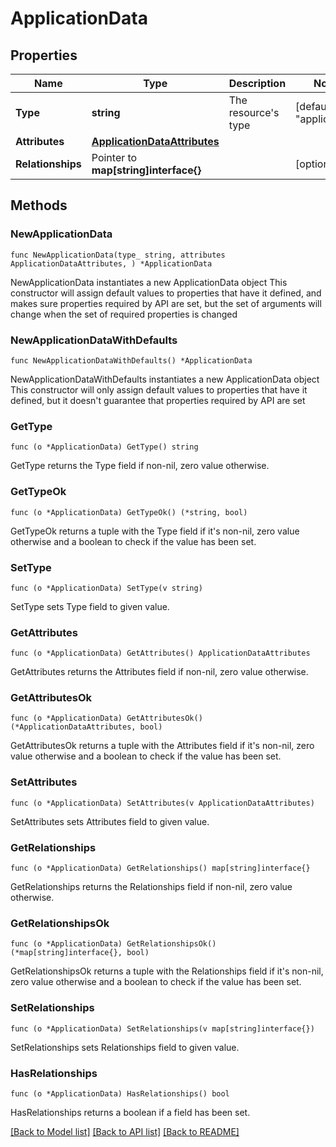 # ApplicationData

## Properties

Name | Type | Description | Notes
------------ | ------------- | ------------- | -------------
**Type** | **string** | The resource&#39;s type | [default to "application"]
**Attributes** | [**ApplicationDataAttributes**](ApplicationDataAttributes.md) |  | 
**Relationships** | Pointer to **map[string]interface{}** |  | [optional] 

## Methods

### NewApplicationData

`func NewApplicationData(type_ string, attributes ApplicationDataAttributes, ) *ApplicationData`

NewApplicationData instantiates a new ApplicationData object
This constructor will assign default values to properties that have it defined,
and makes sure properties required by API are set, but the set of arguments
will change when the set of required properties is changed

### NewApplicationDataWithDefaults

`func NewApplicationDataWithDefaults() *ApplicationData`

NewApplicationDataWithDefaults instantiates a new ApplicationData object
This constructor will only assign default values to properties that have it defined,
but it doesn't guarantee that properties required by API are set

### GetType

`func (o *ApplicationData) GetType() string`

GetType returns the Type field if non-nil, zero value otherwise.

### GetTypeOk

`func (o *ApplicationData) GetTypeOk() (*string, bool)`

GetTypeOk returns a tuple with the Type field if it's non-nil, zero value otherwise
and a boolean to check if the value has been set.

### SetType

`func (o *ApplicationData) SetType(v string)`

SetType sets Type field to given value.


### GetAttributes

`func (o *ApplicationData) GetAttributes() ApplicationDataAttributes`

GetAttributes returns the Attributes field if non-nil, zero value otherwise.

### GetAttributesOk

`func (o *ApplicationData) GetAttributesOk() (*ApplicationDataAttributes, bool)`

GetAttributesOk returns a tuple with the Attributes field if it's non-nil, zero value otherwise
and a boolean to check if the value has been set.

### SetAttributes

`func (o *ApplicationData) SetAttributes(v ApplicationDataAttributes)`

SetAttributes sets Attributes field to given value.


### GetRelationships

`func (o *ApplicationData) GetRelationships() map[string]interface{}`

GetRelationships returns the Relationships field if non-nil, zero value otherwise.

### GetRelationshipsOk

`func (o *ApplicationData) GetRelationshipsOk() (*map[string]interface{}, bool)`

GetRelationshipsOk returns a tuple with the Relationships field if it's non-nil, zero value otherwise
and a boolean to check if the value has been set.

### SetRelationships

`func (o *ApplicationData) SetRelationships(v map[string]interface{})`

SetRelationships sets Relationships field to given value.

### HasRelationships

`func (o *ApplicationData) HasRelationships() bool`

HasRelationships returns a boolean if a field has been set.


[[Back to Model list]](../README.md#documentation-for-models) [[Back to API list]](../README.md#documentation-for-api-endpoints) [[Back to README]](../README.md)


